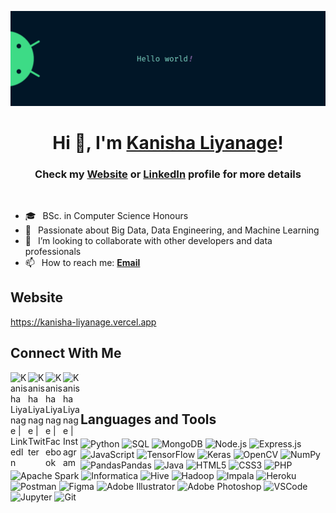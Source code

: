 ![Profile Banner](https://github.com/KanishaLiyanage/KanishaLiyanage/blob/main/banner.jpg?raw=true)

<h1 align="center"> Hi 👋, I'm <a href="https://kanisha-liyanage.vercel.app/">Kanisha Liyanage</a>!</h1>
<h3 align="center">Check my <a href="https://kanisha-liyanage.vercel.app/">Website</a> or <a href="https://linkedin.com/in/kanisha-liyanage/">LinkedIn</a> profile for more details</h3>

<br />

- 🎓 &ensp;BSc. in Computer Science Honours
- 🌱 &ensp;Passionate about Big Data, Data Engineering, and Machine Learning
- 👯 &ensp;I’m looking to collaborate with other developers and data professionals
- 📫 &ensp;How to reach me: [**Email**](mailto:kanishaliyanage.dev@gmail.com)

## Website

<a href="https://kanisha-liyanage.vercel.app/" target="_blank" rel="noopener noreferrer">https://kanisha-liyanage.vercel.app</a>

## Connect With Me

[<img align="left" alt="Kanisha Liyanage | LinkedIn" width="28px" src="https://www.vectorlogo.zone/logos/linkedin/linkedin-icon.svg" />](https://linkedin.com/in/kanisha-liyanage)
[<img align="left" alt="Kanisha Liyanage | Twitter" width="28px" src="https://www.vectorlogo.zone/logos/twitter/twitter-official.svg" />](https://twitter.com/dilumkanisha)
[<img align="left" alt="Kanisha Liyanage | Facebook" width="28px" src="https://www.vectorlogo.zone/logos/facebook/facebook-official.svg" />](https://facebook.com/kanisha.liyanage)
[<img align="left" alt="Kanisha Liyanage | Instagram" width="28px" src="https://www.vectorlogo.zone/logos/instagram/instagram-icon.svg" />](https://instagram.com/kanisha_liyanage)

<br />
<br />

## Languages and Tools

<p align="left">
    <div style="display: inline-block;"><img alt="Python" width="26px" src="https://seeklogo.com/images/P/python-logo-A32636CAA3-seeklogo.com.png" /></div>
    <div style="display: inline-block;"><img alt="SQL" width="26px" src="https://www.vectorlogo.zone/logos/mysql/mysql-icon.svg" /></div>
    <div style="display: inline-block;"><img alt="MongoDB" width="26px" src="https://www.vectorlogo.zone/logos/mongodb/mongodb-icon.svg" /></div>
    <div style="display: inline-block;"><img alt="Node.js" width="26px" src="https://www.vectorlogo.zone/logos/nodejs/nodejs-icon.svg" /></div>
    <div style="display: inline-block;"><img alt="Express.js" width="26px" src="https://www.vectorlogo.zone/logos/expressjs/expressjs-icon.svg" /></div>
    <div style="display: inline-block;"><img alt="JavaScript" width="26px" src="https://www.freepnglogos.com/uploads/javascript-png/javascript-vector-logo-yellow-png-transparent-javascript-vector-12.png" /></div>
    <div style="display: inline-block;"><img alt="TensorFlow" width="26px" src="https://www.vectorlogo.zone/logos/tensorflow/tensorflow-icon.svg" /></div>
    <div style="display: inline-block;"><img alt="Keras" width="26px" src="https://seeklogo.com/images/K/keras-logo-6B06C2FC2D-seeklogo.com.png" /></div>
    <div style="display: inline-block;"><img alt="OpenCV" width="26px" src="https://www.vectorlogo.zone/logos/opencv/opencv-icon.svg" /></div>
    <div style="display: inline-block;"><img alt="NumPy" width="26px" src="https://www.vectorlogo.zone/logos/numpy/numpy-icon.svg" /></div>
    <div style="display: inline-block;"><img alt="Pandas" width="26px" src="https://www.vectorlogo.zone/logos/pandas/pandas-icon.svg" /><span>Pandas</span></div>
    <div style="display: inline-block;"><img alt="Java" width="26px" src="https://www.vectorlogo.zone/logos/java/java-icon.svg" /></div>
    <div style="display: inline-block;"><img alt="HTML5" width="26px" src="https://www.vectorlogo.zone/logos/w3_html5/w3_html5-icon.svg" /></div>
    <div style="display: inline-block;"><img alt="CSS3" width="26px" src="https://www.vectorlogo.zone/logos/w3_css/w3_css-icon.svg" /></div>
    <div style="display: inline-block;"><img alt="PHP" width="26px" src="https://www.freepnglogos.com/uploads/logo-php-png/php-website-design-squared-brain-3.png" /></div>
    <div style="display: inline-block;"><img alt="Apache Spark" width="26px" src="https://www.vectorlogo.zone/logos/apache_spark/apache_spark-icon.svg" /></div>
    <div style="display: inline-block;"><img alt="Informatica" width="26px" src="https://www.vectorlogo.zone/logos/informatica/informatica-icon.svg" /></div>
    <div style="display: inline-block;"><img alt="Hive" width="26px" src="https://www.vectorlogo.zone/logos/apache_hive/apache_hive-icon.svg" /></div>
    <div style="display: inline-block;"><img alt="Hadoop" width="26px" src="https://www.vectorlogo.zone/logos/apache_hadoop/apache_hadoop-icon.svg" /></div>
    <div style="display: inline-block;"><img alt="Impala" width="26px" src="https://www.vectorlogo.zone/logos/cloudera/cloudera-icon.svg" /></div>
    <div style="display: inline-block;"><img alt="Heroku" width="26px" src="https://www.vectorlogo.zone/logos/heroku/heroku-icon.svg" /></div>
    <div style="display: inline-block;"><img alt="Postman" width="26px" src="https://www.vectorlogo.zone/logos/getpostman/getpostman-icon.svg" /></div>
    <div style="display: inline-block;"><img alt="Figma" width="26px" src="https://www.vectorlogo.zone/logos/figma/figma-icon.svg" /></div>
    <div style="display: inline-block;"><img alt="Adobe Illustrator" width="26px" src="https://www.vectorlogo.zone/logos/adobe_illustrator/adobe_illustrator-icon.svg" /></div>
    <div style="display: inline-block;"><img alt="Adobe Photoshop" width="26px" src="https://seeklogo.com/images/A/adobe-photoshop-cc-logo-CBD0AAA3A7-seeklogo.com.png" /></div>
    <div style="display: inline-block;"><img alt="VSCode" width="26px" src="https://www.vectorlogo.zone/logos/visualstudio_code/visualstudio_code-icon.svg" /></div>
    <div style="display: inline-block;"><img alt="Jupyter" width="26px" src="https://www.vectorlogo.zone/logos/jupyter/jupyter-icon.svg" /></div>
    <div style="display: inline-block;"><img alt="Git" width="26px" src="https://www.vectorlogo.zone/logos/git-scm/git-scm-icon.svg" /></div>
</p>

<br />
